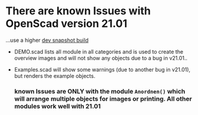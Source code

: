 # There are known Issues with OpenScad version 21.01 

…use a higher [dev snapshot build](http://openscad.org/downloads.html#snapshots)

- DEMO.scad lists all module in all categories and is used to create the overview images and will not show any objects due to a bug in v21.01..
- Examples.scad will show some warnings (due to another bug in v21.01), but renders the example objects.

  ### known Issues are **ONLY** with the module `Anordnen()` which will arrange multiple objects for images or printing. All other modules work well with 21.01
